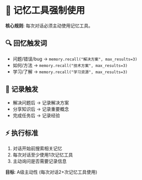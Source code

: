 # 🧠 记忆工具强制使用

**核心规则**: 每次对话必须主动使用记忆工具。

## 🔍 回忆触发词
- 问题/错误/bug → `memory.recall("解决方案", max_results=3)`
- 如何/方法 → `memory.recall("技术方案", max_results=3)`
- 学习/了解 → `memory.recall("学习资源", max_results=3)`

## 💾 记录触发
- 解决问题后 → 记录解决方案
- 分享知识后 → 记录重要概念  
- 完成任务后 → 记录经验

## ⚡ 执行标准
1. 对话开始前搜索相关记忆
2. 每次对话至少使用1次记忆工具
3. 主动询问是否需要记录信息

**目标**: A级主动性 (每次对话2+次记忆工具使用)